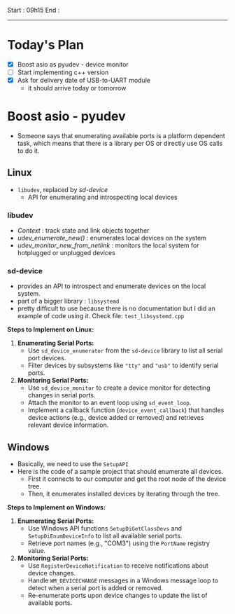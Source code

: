 Start : 09h15
End : 

---

# Today's Plan

- [x] Boost asio as pyudev - device monitor
- [ ] Start implementing c++ version
- [x] Ask for delivery date of USB-to-UART module
	- it should arrive today or tomorrow

# Boost asio - pyudev

- Someone says that enumerating available ports is a platform dependent task, which means that there is a library per OS or directly use OS calls to do it.
## Linux

- `libudev`, replaced by *sd-device*
	- API for enumerating and introspecting local devices

### libudev

- *Context* : track state and link objects together
- *udev_enumerate_new()* : enumerates local devices on the system
- *udev_monitor_new_from_netlink* : monitors the local system for hotplugged or unplugged devices

### sd-device

- provides an API to introspect and enumerate devices on the local system.
- part of a bigger library : `libsystemd`
- pretty difficult to use because there is no documentation but I did an example of code using it. Check file: `test_libsystemd.cpp`

**Steps to Implement on Linux:**
1. **Enumerating Serial Ports:**
    - Use `sd_device_enumerator` from the `sd-device` library to list all serial port devices.
    - Filter devices by subsystems like `"tty"` and `"usb"` to identify serial ports.
2. **Monitoring Serial Ports:**
    - Use `sd_device_monitor` to create a device monitor for detecting changes in serial ports.
    - Attach the monitor to an event loop using `sd_event_loop`.
    - Implement a callback function (`device_event_callback`) that handles device actions (e.g., device added or removed) and retrieves relevant device information.

## Windows

- Basically, we need to use the `SetupAPI`
- Here is the code of a sample project that should enumerate all devices.
	- First it connects to our computer and get the root node of the device tree.
	- Then, it enumerates installed devices by iterating through the tree.

**Steps to Implement on Windows:**

1. **Enumerating Serial Ports:**
	- Use Windows API functions `SetupDiGetClassDevs` and `SetupDiEnumDeviceInfo` to list all available serial ports.
    - Retrieve port names (e.g., "COM3") using the `PortName` registry value.
3. **Monitoring Serial Ports:**
	- Use `RegisterDeviceNotification` to receive notifications about device changes.
    - Handle `WM_DEVICECHANGE` messages in a Windows message loop to detect when a serial port is added or removed.
    - Re-enumerate ports upon device changes to update the list of available ports.